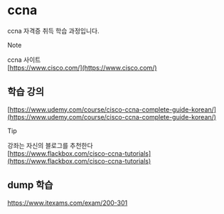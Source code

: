 # ccna
ccna 자격증 취득 학습 과정입니다.

> [!NOTE]
> ccna 사이트\
> [https://www.cisco.com/](https://www.cisco.com/)

## 학습 강의

[https://www.udemy.com/course/cisco-ccna-complete-guide-korean/](https://www.udemy.com/course/cisco-ccna-complete-guide-korean/)

> [!TIP]
> 강좌는 자신의 블로그를 추천한다\
> [https://www.flackbox.com/cisco-ccna-tutorials](https://www.flackbox.com/cisco-ccna-tutorials)

## dump 학습

https://www.itexams.com/exam/200-301
